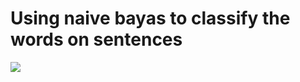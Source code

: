 <h1>Using naive bayas to classify the words on sentences</h1>

<img src="https://user-images.githubusercontent.com/20774864/54057369-74948d00-41fb-11e9-8c5f-5f41ae196111.png"/>
